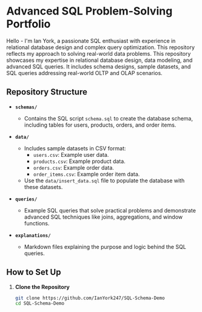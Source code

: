 # Advanced SQL Problem-Solving Portfolio

Hello - I'm Ian York, a passionate SQL enthusiast with experience in relational database design and complex query optimization. This repository reflects my approach to solving real-world data problems. This repository showcases my expertise in relational database design, data modeling, and advanced SQL queries. It includes schema designs, sample datasets, and SQL queries addressing real-world OLTP and OLAP scenarios.

## Repository Structure

- **`schemas/`**
  - Contains the SQL script `schema.sql` to create the database schema, including tables for users, products, orders, and order items.

- **`data/`**
  - Includes sample datasets in CSV format:
    - `users.csv`: Example user data.
    - `products.csv`: Example product data.
    - `orders.csv`: Example order data.
    - `order_items.csv`: Example order item data.
  - Use the `data/insert_data.sql` file to populate the database with these datasets.

- **`queries/`**
  - Example SQL queries that solve practical problems and demonstrate advanced SQL techniques like joins, aggregations, and window functions.

- **`explanations/`**
  - Markdown files explaining the purpose and logic behind the SQL queries.

## How to Set Up

1. **Clone the Repository**
   ```bash
   git clone https://github.com/IanYork247/SQL-Schema-Demo
   cd SQL-Schema-Demo
